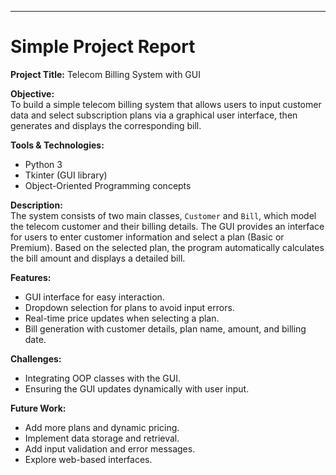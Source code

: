 
---

# Simple Project Report

**Project Title:** Telecom Billing System with GUI

**Objective:**  
To build a simple telecom billing system that allows users to input customer data and select subscription plans via a graphical user interface, then generates and displays the corresponding bill.

**Tools & Technologies:**  
- Python 3  
- Tkinter (GUI library)  
- Object-Oriented Programming concepts  

**Description:**  
The system consists of two main classes, `Customer` and `Bill`, which model the telecom customer and their billing details. The GUI provides an interface for users to enter customer information and select a plan (Basic or Premium). Based on the selected plan, the program automatically calculates the bill amount and displays a detailed bill.

**Features:**  
- GUI interface for easy interaction.  
- Dropdown selection for plans to avoid input errors.  
- Real-time price updates when selecting a plan.  
- Bill generation with customer details, plan name, amount, and billing date.

**Challenges:**  
- Integrating OOP classes with the GUI.  
- Ensuring the GUI updates dynamically with user input.  

**Future Work:**  
- Add more plans and dynamic pricing.  
- Implement data storage and retrieval.  
- Add input validation and error messages.  
- Explore web-based interfaces.


